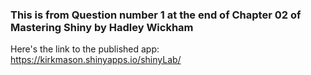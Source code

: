 ### This is from Question number 1 at the end of Chapter 02 of Mastering Shiny by Hadley Wickham

Here's the link to the published app: 
https://kirkmason.shinyapps.io/shinyLab/



